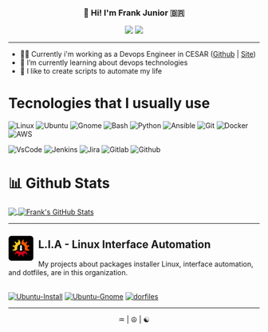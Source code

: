 
<h3 align="center">👋 Hi! I'm Frank Junior 🇧🇷</h3>
<p align="center">
  <a href="https://www.linkedin.com/in/frankjuniorr/"><img src="https://img.shields.io/badge/linkedin-0077B5.svg?style=for-the-badge&logo=linkedin&logoColor=white"/></a> 
  <a href="https://instagram.com/frankjuniorr"><img src="https://img.shields.io/badge/instagram-E4405F.svg?style=for-the-badge&logo=instagram&logoColor=white"/></a>
</p>

---

- 🧑‍💻 Currently i'm working as a Devops Engineer in CESAR ([Github](https://github.com/CESARBR) | [Site](https://www.cesar.org.br/))
- 🌱 I’m currently learning about devops technologies
- 🚀 I like to create scripts to automate my life

# Tecnologies that I usually use
![Linux](https://img.shields.io/badge/-Linux-212121?style=flat-square&logo=Linux&logoColor=white)
![Ubuntu](https://img.shields.io/badge/-Ubuntu-212121?style=flat-square&logo=Ubuntu)
![Gnome](https://img.shields.io/badge/-Gnome-212121?style=flat-square&logo=gnome&logoColor=white)
![Bash](https://img.shields.io/badge/-Shell_Script-212121?style=flat-square&logo=gnu-bash)
![Python](https://img.shields.io/badge/-Python-212121?style=flat-square&logo=python)
![Ansible](https://img.shields.io/badge/-Ansible-212121?style=flat-square&logo=ansible)
![Git](https://img.shields.io/badge/-Git-212121?style=flat-square&logo=git)
![Docker](https://img.shields.io/badge/-Docker-212121?style=flat-square&logo=docker)
![AWS](https://img.shields.io/badge/-AWS-212121?style=flat-square&logo=amazon-aws)

![VsCode](https://img.shields.io/badge/-VSCode-212121?style=flat-square&logo=visual-studio-code)
![Jenkins](https://img.shields.io/badge/-Jenkins-212121?style=flat-square&logo=jenkins&logoColor=white)
![Jira](https://img.shields.io/badge/-Jira-212121?style=flat-square&logo=jira)
![Gitlab](https://img.shields.io/badge/-Gitlab-212121?style=flat-square&logo=gitlab)
![Github](https://img.shields.io/badge/-Github-212121?style=flat-square&logo=github)

# 📊 Github Stats
<a href="https://github.com/frankjuniorr/frankjuniorr">
  <img align="center" src="https://github-readme-stats.vercel.app/api/top-langs/?username=frankjuniorr&hide=java&theme=dark&show_icons=true" />
</a>

<a href="https://github.com/frankjuniorr/frankjuniorr">
  <img align="center" src="https://github-readme-stats.vercel.app/api?username=frankjuniorr&show_icons=true&line_height=27&count_private=true&theme=dark&show_icons=true" alt="Frank's GitHub Stats" />
  </a>

---

<p align="center" style="margin-top:10px">
    <img src="https://raw.githubusercontent.com/frankjuniorr/frankjuniorr/master/img/ubuntu_install.png" alt="ubuntu_install.png" align="left" style="margin-right:10px;margin-top:10px" height="50px">
    <h2>L.I.A - Linux Interface Automation</h2>
</p>
My projects about packages installer Linux, interface automation, and dotfiles, are in this organization.
<br>
<br>

  [![Ubuntu-Install](https://github-readme-stats.vercel.app/api/pin/?username=linux-ricing-project&repo=Ubuntu-Install&theme=dark&show_icons=true)](https://github.com/linux-ricing-project/Ubuntu-Install)
  [![Ubuntu-Gnome](https://github-readme-stats.vercel.app/api/pin/?username=linux-ricing-project&repo=Ubuntu-Gnome&theme=dark&show_icons=true)](https://github.com/linux-ricing-project/Ubuntu-Gnome)
  [![dorfiles](https://github-readme-stats.vercel.app/api/pin/?username=linux-ricing-project&repo=dotfiles&theme=dark&show_icons=true)](https://github.com/linux-ricing-project/dotfiles)

---
<p align="center">♒ | ☮ | ☯</p>
